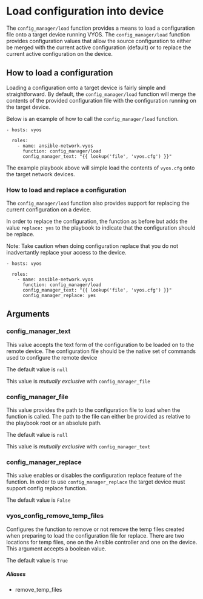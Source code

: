 # Load configuration into device
The `config_manager/load` function provides a means to load a configuration file onto a
target device running VYOS. The `config_manager/load` function provides configuration
values that allow the source configuration to either be merged with the
current active configuration (default) or to replace the current active
configuration on the device.  


## How to load a configuration
Loading a configuration onto a target device is fairly simple and
straightforward. By default, the `config_manager/load` function will merge the
contents of the provided configuration file with the configuration running on
the target device.  

Below is an example of how to call the `config_manager/load` function.

```
- hosts: vyos
  
  roles:
    - name: ansible-network.vyos
      function: config_manager/load
      config_manager_text: "{{ lookup('file', 'vyos.cfg') }}"
```

The example playbook above will simple load the contents of `vyos.cfg` onto the
target network devices.

### How to load and replace a configuration
The `config_manager/load` function also provides support for replacing the current
configuration on a device.

In order to replace the configuration, the function as before but adds the
value `replace: yes` to the playbook to indicate that the configuration should
be replace.

Note: Take caution when doing configuration replace that you do not
inadvertantly replace your access to the device.

```
- hosts: vyos

  roles:
    - name: ansible-network.vyos
      function: config_manager/load
      config_manager_text: "{{ lookup('file', 'vyos.cfg') }}"
      config_manager_replace: yes
```

## Arguments

### config_manager_text

This value accepts the text form of the configuration to be loaded on to the remote device. 
The configuration file should be the native set of commands used to configure the remote device

The default value is `null`

This value is *mutually exclusive* with `config_manager_file`


### config_manager_file

This value provides the path to the configuration file to load when
the function is called. The path to the file can either be provided as
relative to the playbook root or an absolute path.

The default value is `null`

This value is *mutually exclusive* with `config_manager_text`


### config_manager_replace

This value enables or disables the configuration replace feature of the
function. In order to use `config_manager_replace` the target device must
support config replace function.

The default value is `False`


### vyos_config_remove_temp_files

Configures the function to remove or not remove the temp files created when
preparing to load the configuration file for replace. There are two locations
for temp files, one on the Ansible controller and one on the device. This
argument accepts a boolean value.

The default value is `True`

##### Aliases

* remove_temp_files
